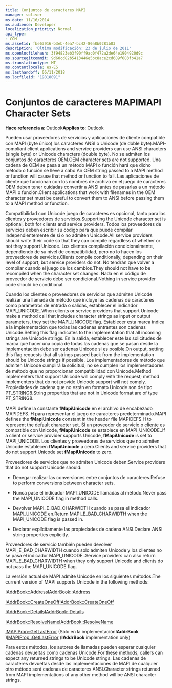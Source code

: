 ```yaml
---
title: Conjuntos de caracteres MAPI
manager: soliver
ms.date: 11/16/2014
ms.audience: Developer
localization_priority: Normal
api_type:
- COM
ms.assetid: fbe63916-b3eb-4ea7-bc42-80a8b0281b03
description: 'Última modificación: 23 de julio de 2011'
ms.openlocfilehash: 3f94823eb3f90ff9ac0f472a2de64e1904920d9c
ms.sourcegitcommit: 9d60cd82b5413446e5bc8ace2cd689f683fb41a7
ms.translationtype: MT
ms.contentlocale: es-ES
ms.lasthandoff: 06/11/2018
ms.locfileid: "19818091"
---
```

# <a name="mapi-character-sets"></a><span data-ttu-id="1b83f-103">Conjuntos de caracteres MAPI</span><span class="sxs-lookup"><span data-stu-id="1b83f-103">MAPI Character Sets</span></span>

  
  
<span data-ttu-id="1b83f-104">**Hace referencia a**: Outlook</span><span class="sxs-lookup"><span data-stu-id="1b83f-104">**Applies to**: Outlook</span></span> 
  
<span data-ttu-id="1b83f-105">Pueden usar proveedores de servicios y aplicaciones de cliente compatible con MAPI (byte único) los caracteres ANSI o Unicode (de doble byte).</span><span class="sxs-lookup"><span data-stu-id="1b83f-105">MAPI-compliant client applications and service providers can use ANSI characters (single byte) or Unicode characters (double byte).</span></span> <span data-ttu-id="1b83f-106">No se admiten los conjuntos de caracteres OEM.</span><span class="sxs-lookup"><span data-stu-id="1b83f-106">OEM character sets are not supported.</span></span> <span data-ttu-id="1b83f-107">Una cadena de OEM se pasa a un método MAPI o función hará que dicho método o función se lleve a cabo.</span><span class="sxs-lookup"><span data-stu-id="1b83f-107">An OEM string passed to a MAPI method or function will cause that method or function to fail.</span></span> <span data-ttu-id="1b83f-108">Las aplicaciones de cliente que funcionan con los nombres de archivo en el juego de caracteres OEM deben tener cuidadas convertir a ANSI antes de pasarlas a un método MAPI o función.</span><span class="sxs-lookup"><span data-stu-id="1b83f-108">Client applications that work with filenames in the OEM character set must be careful to convert them to ANSI before passing them to a MAPI method or function.</span></span>
  
<span data-ttu-id="1b83f-109">Compatibilidad con Unicode juego de caracteres es opcional, tanto para los clientes y proveedores de servicios.</span><span class="sxs-lookup"><span data-stu-id="1b83f-109">Supporting the Unicode character set is optional, both for clients and service providers.</span></span> <span data-ttu-id="1b83f-110">Todos los proveedores de servicios deben escribir su código para que puede compilar independientemente de si o no admiten Unicode.</span><span class="sxs-lookup"><span data-stu-id="1b83f-110">All service providers should write their code so that they can compile regardless of whether or not they support Unicode.</span></span> <span data-ttu-id="1b83f-111">Los clientes compilación condicionalmente, dependiendo de su nivel de compatibilidad, pero no lo hacen los proveedores de servicios.</span><span class="sxs-lookup"><span data-stu-id="1b83f-111">Clients compile conditionally, depending on their level of support, but service providers do not.</span></span> <span data-ttu-id="1b83f-112">No tendrán que volver a compilar cuando el juego de los cambios.</span><span class="sxs-lookup"><span data-stu-id="1b83f-112">They should not have to be recompiled when the character set changes.</span></span> <span data-ttu-id="1b83f-113">Nada en el código de proveedor de servicio debe ser condicional.</span><span class="sxs-lookup"><span data-stu-id="1b83f-113">Nothing in service provider code should be conditional.</span></span> 
  
<span data-ttu-id="1b83f-114">Cuando los clientes o proveedores de servicios que admiten Unicode realizar una llamada de método que incluye las cadenas de caracteres como parámetros de entrada o salidas, establecer el indicador MAPI_UNICODE..</span><span class="sxs-lookup"><span data-stu-id="1b83f-114">When clients or service providers that support Unicode make a method call that includes character strings as input or output parameters, they set the MAPI_UNICODE flag.</span></span> <span data-ttu-id="1b83f-115">Establecer esta marca indica a la implementación que todas las cadenas entrantes son cadenas Unicode.</span><span class="sxs-lookup"><span data-stu-id="1b83f-115">Setting this flag indicates to the implementation that all incoming strings are Unicode strings.</span></span> <span data-ttu-id="1b83f-116">En la salida, establecer este las solicitudes de marca que hacer una copia de todas las cadenas que se pasan desde la implementación debe ser cadenas Unicode si es posible.</span><span class="sxs-lookup"><span data-stu-id="1b83f-116">On output, setting this flag requests that all strings passed back from the implementation should be Unicode strings if possible.</span></span> <span data-ttu-id="1b83f-117">Los implementadores de método que admiten Unicode cumplirá la solicitud; no se cumplen los implementadores de método que no proporcionan compatibilidad con Unicode.</span><span class="sxs-lookup"><span data-stu-id="1b83f-117">Method implementers that support Unicode will comply with the request; method implementers that do not provide Unicode support will not comply.</span></span> <span data-ttu-id="1b83f-118">Propiedades de cadena que no están en formato Unicode son de tipo PT_STRING8.</span><span class="sxs-lookup"><span data-stu-id="1b83f-118">String properties that are not in Unicode format are of type PT_STRING8.</span></span>
  
<span data-ttu-id="1b83f-119">MAPI define la constante **fMapiUnicode** en el archivo de encabezado MAPIDEFS. H para representar el juego de caracteres predeterminado.</span><span class="sxs-lookup"><span data-stu-id="1b83f-119">MAPI defines the **fMapiUnicode** constant in the header file MAPIDEFS.H to represent the default character set.</span></span> <span data-ttu-id="1b83f-120">Si un proveedor de servicio o cliente es compatible con Unicode, **fMapiUnicode** se establece en MAPI_UNICODE..</span><span class="sxs-lookup"><span data-stu-id="1b83f-120">If a client or service provider supports Unicode, **fMapiUnicode** is set to MAPI_UNICODE.</span></span> <span data-ttu-id="1b83f-121">Los clientes y proveedores de servicios que no admiten Unicode establecen **fMapiUnicode** a cero.</span><span class="sxs-lookup"><span data-stu-id="1b83f-121">Clients and service providers that do not support Unicode set **fMapiUnicode** to zero.</span></span> 
  
<span data-ttu-id="1b83f-122">Proveedores de servicios que no admiten Unicode deben:</span><span class="sxs-lookup"><span data-stu-id="1b83f-122">Service providers that do not support Unicode should:</span></span>
  
- <span data-ttu-id="1b83f-123">Denegar realizar las conversiones entre conjuntos de caracteres.</span><span class="sxs-lookup"><span data-stu-id="1b83f-123">Refuse to perform conversions between character sets.</span></span>
    
- <span data-ttu-id="1b83f-124">Nunca pase el indicador MAPI_UNICODE llamadas al método.</span><span class="sxs-lookup"><span data-stu-id="1b83f-124">Never pass the MAPI_UNICODE flag in method calls.</span></span>
    
- <span data-ttu-id="1b83f-125">Devolver MAPI_E_BAD_CHARWIDTH cuando se pasa el indicador MAPI_UNICODE en.</span><span class="sxs-lookup"><span data-stu-id="1b83f-125">Return MAPI_E_BAD_CHARWIDTH when the MAPI_UNICODE flag is passed in.</span></span>
    
- <span data-ttu-id="1b83f-126">Declarar explícitamente las propiedades de cadena ANSI.</span><span class="sxs-lookup"><span data-stu-id="1b83f-126">Declare ANSI string properties explicitly.</span></span> 
    
<span data-ttu-id="1b83f-127">Proveedores de servicio también pueden devolver MAPI_E_BAD_CHARWIDTH cuando solo admiten Unicode y los clientes no se pasa el indicador MAPI_UNICODE..</span><span class="sxs-lookup"><span data-stu-id="1b83f-127">Service providers can also return MAPI_E_BAD_CHARWIDTH when they only support Unicode and clients do not pass the MAPI_UNICODE flag.</span></span> 
  
 <span data-ttu-id="1b83f-128">La versión actual de MAPI admite Unicode en los siguientes métodos:</span><span class="sxs-lookup"><span data-stu-id="1b83f-128">The current version of MAPI supports Unicode in the following methods:</span></span> 
  
[<span data-ttu-id="1b83f-129">IAddrBook::Address</span><span class="sxs-lookup"><span data-stu-id="1b83f-129">IAddrBook::Address</span></span>](iaddrbook-address.md)
  
[<span data-ttu-id="1b83f-130">IAddrBook::CreateOneOff</span><span class="sxs-lookup"><span data-stu-id="1b83f-130">IAddrBook::CreateOneOff</span></span>](iaddrbook-createoneoff.md)
  
[<span data-ttu-id="1b83f-131">IAddrBook::Details</span><span class="sxs-lookup"><span data-stu-id="1b83f-131">IAddrBook::Details</span></span>](iaddrbook-details.md)
  
[<span data-ttu-id="1b83f-132">IAddrBook::ResolveName</span><span class="sxs-lookup"><span data-stu-id="1b83f-132">IAddrBook::ResolveName</span></span>](iaddrbook-resolvename.md)
  
<span data-ttu-id="1b83f-133">[IMAPIProp::GetLastError](imapiprop-getlasterror.md) (Sólo en la implementación**IAddrBook** )</span><span class="sxs-lookup"><span data-stu-id="1b83f-133">[IMAPIProp::GetLastError](imapiprop-getlasterror.md) (**IAddrBook** implementation only)</span></span> 
  
<span data-ttu-id="1b83f-134">Para estos métodos, los autores de llamadas pueden esperar cualquier cadenas devueltas como cadenas Unicode.</span><span class="sxs-lookup"><span data-stu-id="1b83f-134">For these methods, callers can expect any returned strings to be Unicode strings.</span></span> <span data-ttu-id="1b83f-135">Las cadenas de caracteres devueltas desde las implementaciones de MAPI de cualquier otro método será cadenas de caracteres ANSI.</span><span class="sxs-lookup"><span data-stu-id="1b83f-135">Character strings returned from MAPI implementations of any other method will be ANSI character strings.</span></span>
  

